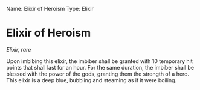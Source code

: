Name: Elixir of Heroism
Type: Elixir

# Elixir of Heroism
_Elixir, rare_

Upon imbibing this elixir, the imbiber shall be granted with 10 temporary hit points that shall last for an hour. For the same duration, the imbiber shall be blessed with the power of the gods, granting them the strength of a hero. This elixir is a deep blue, bubbling and steaming as if it were boiling.
